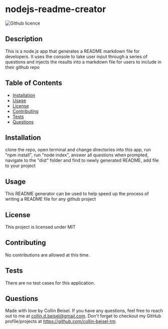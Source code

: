 # nodejs-readme-creator

  ![Github licence](http://img.shields.io/badge/license-MIT-blue.svg)

  ## Description 
  This is a node.js app that generates a README markdown file for developers. It uses the console to take user input through a series of questions and injects the results into a markdown file for users to include in their github repo
  ## Table of Contents
  * [Installation](#installation)
  * [Usage](#usage)
  * [License](#license)
  * [Contributing](#contributing)
  * [Tests](#tests)
  * [Questions](#questions)
  
  ## Installation 
  clone the repo, open terminal and change directories into this app, run "npm install", run "node index", answer all questions when prompted, navigate to the "dist" folder and find to newly generated README, add file to your project
  ## Usage 
  This README generator can be used to help speed up the process of writing a README file for any github project
  ## License 
  This project is licensed under MIT
  ## Contributing 
  No contributions are allowed at this time.
  ## Tests
  There are no test cases for this application.
  ## Questions
  Made with love by Collin Beisel. If you have any questions, feel free to reach out to me at collin.d.beisel@gmail.com. Don't forget to checkout my GitHub profile/projects at https://github.com/collin-beisel-tm.
